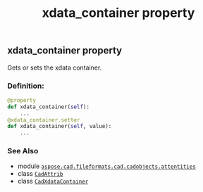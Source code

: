 ﻿---
title: xdata_container property
second_title: Aspose.CAD for Python via .NET API References
description: 
type: docs
weight: 790
url: /python-net/aspose.cad.fileformats.cad.cadobjects.attentities/cadattrib/xdata_container/
is_root: false
---

## xdata_container property


Gets or sets the xdata container.
### Definition:
```python
@property
def xdata_container(self):
    ...
@xdata_container.setter
def xdata_container(self, value):
    ...
```

### See Also
* module [`aspose.cad.fileformats.cad.cadobjects.attentities`](../../)
* class [`CadAttrib`](/cad/python-net/aspose.cad.fileformats.cad.cadobjects.attentities/cadattrib)
* class [`CadXdataContainer`](/cad/python-net/aspose.cad.fileformats.cad.cadobjects/cadxdatacontainer)
